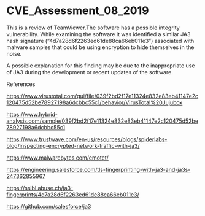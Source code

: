 # CVE_Assessment_08_2019

This is a review of TeamViewer.The software has a possible integrity vulnerability. While examining the software it was identified a similar JA3 hash signature (“4d7a28d6f2263ed61de88ca66eb011e3”) associated with malware samples that could be using encryption to hide themselves in the noise. 

A possible explanation for this finding may be due to the inappropriate use of JA3 during the development or recent updates of the software.


References

https://www.virustotal.com/gui/file/039f2bd2f17e11324e832e83eb41147e2c120475d52be78927198a6dcbbc55c1/behavior/VirusTotal%20Jujubox

https://www.hybrid-analysis.com/sample/039f2bd2f17e11324e832e83eb41147e2c120475d52be78927198a6dcbbc55c1

https://www.trustwave.com/en-us/resources/blogs/spiderlabs-blog/inspecting-encrypted-network-traffic-with-ja3/

https://www.malwarebytes.com/emotet/ 

https://engineering.salesforce.com/tls-fingerprinting-with-ja3-and-ja3s-247362855967

https://sslbl.abuse.ch/ja3-fingerprints/4d7a28d6f2263ed61de88ca66eb011e3/

https://github.com/salesforce/ja3 
